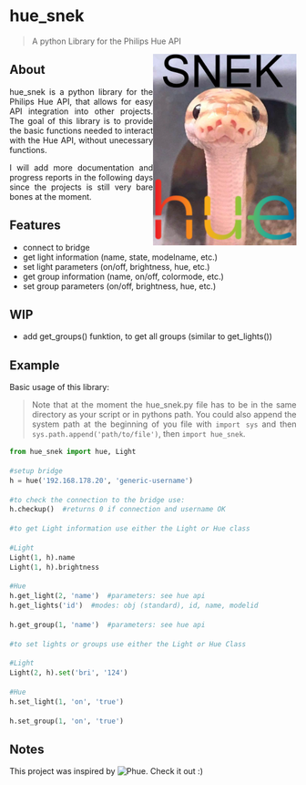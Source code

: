 # hue_snek
> A python Library for the Philips Hue API

<img align="right" border="0" padding="4" src="https://github.com/channel-42/hue-snek/blob/master/.resources/snek.png" width="50%">


<div style="text-align: justify">

## About
hue_snek is a python library for the Philips Hue API, that allows for easy API integration into other projects. The goal of this library is to provide the basic functions needed to interact with the Hue API, without unecessary functions.  

I will add more documentation and progress reports in the following days since the projects is still very bare bones at the moment.

## Features

- connect to bridge
- get light information (name, state, modelname, etc.)
- set light parameters  (on/off, brightness, hue, etc.)
- get group information (name, on/off, colormode, etc.)
- set group parameters  (on/off, brightness, hue, etc.)

## WIP

- add get_groups() funktion, to get all groups (similar to get_lights())

## Example

Basic usage of this library:

> Note that at the moment the hue_snek.py file has to be in the same directory as your script or in pythons path. You could also append the system path at the beginning of you file with `import sys` and then `sys.path.append('path/to/file')`, then `import hue_snek`.

</div>

```python
from hue_snek import hue, Light

#setup bridge
h = hue('192.168.178.20', 'generic-username')

#to check the connection to the bridge use:
h.checkup()  #returns 0 if connection and username OK

#to get Light information use either the Light or Hue class

#Light
Light(1, h).name
Light(1, h).brightness

#Hue
h.get_light(2, 'name')  #parameters: see hue api
h.get_lights('id')  #modes: obj (standard), id, name, modelid

h.get_group(1, 'name')  #parameters: see hue api

#to set lights or groups use either the Light or Hue Class

#Light
Light(2, h).set('bri', '124')

#Hue
h.set_light(1, 'on', 'true')

h.set_group(1, 'on', 'true')

```
## Notes

This project was inspired by ![Phue](https://github.com/studioimaginaire/phue/). Check it out :)
